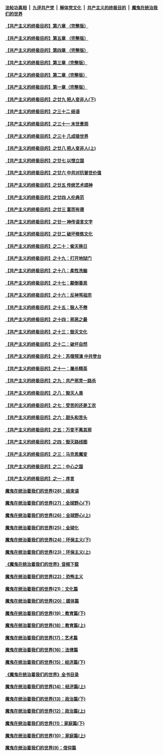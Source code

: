 ####  [法轮功真相](../../../../basic/blob/master/README.md?t=04220731) &nbsp;|&nbsp; [九评共产党](../../../../9ping.md/blob/master/README.md?t=04220731) &nbsp;|&nbsp; [解体党文化](../../../../jtdwh.md/blob/master/README.md?t=04220731)  &nbsp;|&nbsp; [共产主义的终极目的](../../../../gczydzjmd.md/blob/master/README.md?t=04220731) &nbsp;|&nbsp; [魔鬼在统治我们的世界](../../../../mgztzwmdsj.md/blob/master/README.md?t=04220731) 

#### [【共产主义的终极目的】第六章 （完整版）](../pages/nsc422/n11428913.md?t=04220731) 

#### [【共产主义的终极目的】第五章 （完整版）](../pages/nsc422/n11428912.md?t=04220731) 

#### [【共产主义的终极目的】第四章 （完整版）](../pages/nsc422/n11428907.md?t=04220731) 

#### [【共产主义的终极目的】第三章（完整版）](../pages/nsc422/n11428848.md?t=04220731) 

#### [【共产主义的终极目的】第二章（完整版）](../pages/nsc422/n11428831.md?t=04220731) 

#### [【共产主义的终极目的】第一章（完整版）](../pages/nsc422/n11417651.md?t=04220731) 

#### [【共产主义的终极目的】之廿九 把人变非人(下)](../pages/nsc422/n11344140.md?t=04220731) 

#### [【共产主义的终极目的】之三十二 结语](../pages/nsc422/n11360535.md?t=04220731) 

#### [【共产主义的终极目的】之三十一 末世景观](../pages/nsc422/n11351129.md?t=04220731) 

#### [【共产主义的终极目的】之三十 几成狼世界](../pages/nsc422/n11348280.md?t=04220731) 

#### [【共产主义的终极目的】之廿八 把人变非人(上)](../pages/nsc422/n11340492.md?t=04220731) 

#### [【共产主义的终极目的】之廿七 以恨立国](../pages/nsc422/n11336944.md?t=04220731) 

#### [【共产主义的终极目的】之廿六 中共对抗普世价值](../pages/nsc422/n11324785.md?t=04220731) 

#### [【共产主义的终极目的】之廿五 传统艺术颂神](../pages/nsc422/n11296396.md?t=04220731) 

#### [【共产主义的终极目的】之廿四 人伦典范](../pages/nsc422/n11296397.md?t=04220731) 

#### [【共产主义的终极目的】之廿三 富而有德](../pages/nsc422/n11283598.md?t=04220731) 

#### [【共产主义的终极目的】之廿一 神传语言文字](../pages/nsc422/n11263265.md?t=04220731) 

#### [【共产主义的终极目的】之廿二 破坏修炼文化](../pages/nsc422/n11245728.md?t=04220731) 

#### [【共产主义的终极目的】之二十：偷天换日](../pages/nsc422/n11238846.md?t=04220731) 

#### [【共产主义的终极目的】之十九：打开地狱门](../pages/nsc422/n11206376.md?t=04220731) 

#### [【共产主义的终极目的】之十八：柔性洗脑](../pages/nsc422/n11199994.md?t=04220731) 

#### [【共产主义的终极目的】之十七：颠倒善恶](../pages/nsc422/n11179782.md?t=04220731) 

#### [【共产主义的终极目的】之十六：反神骂祖宗](../pages/nsc422/n11166798.md?t=04220731) 

#### [【共产主义的终极目的】之十五：毁人不倦](../pages/nsc422/n11166792.md?t=04220731) 

#### [【共产主义的终极目的】之十四：邪恶之最](../pages/nsc422/n11150249.md?t=04220731) 

#### [【共产主义的终极目的】之十三：毁灭文化](../pages/nsc422/n11135227.md?t=04220731) 

#### [【共产主义的终极目的】之十二：破坏自然](../pages/nsc422/n11135214.md?t=04220731) 

#### [【共产主义的终极目的】之十：苏俄预演 中共登台](../pages/nsc422/n11118424.md?t=04220731) 

#### [【共产主义的终极目的】之十一：屠杀精英](../pages/nsc422/n11118442.md?t=04220731) 

#### [【共产主义的终极目的】之九：共产邪灵一路杀](../pages/nsc422/n11114139.md?t=04220731) 

#### [【共产主义的终极目的】之八：毁灭人类](../pages/nsc422/n11108503.md?t=04220731) 

#### [【共产主义的终极目的】之七：受苦的还是工农](../pages/nsc422/n11101809.md?t=04220731) 

#### [【共产主义的终极目的】之六：甜头和苦头](../pages/nsc422/n11096971.md?t=04220731) 

#### [【共产主义的终极目的】之五：万变不离其邪](../pages/nsc422/n11091285.md?t=04220731) 

#### [【共产主义的终极目的】之四：毁灭路线图](../pages/nsc422/n11086284.md?t=04220731) 

#### [【共产主义的终极目的】之三：马克思魔变](../pages/nsc422/n11061941.md?t=04220731) 

#### [【共产主义的终极目的】之二：中心之国](../pages/nsc422/n11047728.md?t=04220731) 

#### [【共产主义的终极目的】之一：序言](../pages/nsc422/n11086077.md?t=04220731) 

#### [魔鬼在统治着我们的世界(28)：结束语](../pages/nsc422/n10936246.md?t=04220731) 

#### [魔鬼在统治着我们的世界(27)：全球野心(下)](../pages/nsc422/n10928319.md?t=04220731) 

#### [魔鬼在统治着我们的世界(26)：全球野心(上)](../pages/nsc422/n10900318.md?t=04220731) 

#### [魔鬼在统治着我们的世界(25)：全球化](../pages/nsc422/n10788205.md?t=04220731) 

#### [魔鬼在统治着我们的世界(24)：环保主义(下)](../pages/nsc422/n10695307.md?t=04220731) 

#### [魔鬼在统治着我们的世界(23)：环保主义(上)](../pages/nsc422/n10688613.md?t=04220731) 

#### [《魔鬼在统治着我们的世界》音频下载](../pages/nsc422/n10635553.md?t=04220731) 

#### [魔鬼在统治着我们的世界(22)：恐怖主义](../pages/nsc422/n10614727.md?t=04220731) 

#### [魔鬼在统治着我们的世界(21)：文化篇](../pages/nsc422/n10597706.md?t=04220731) 

#### [魔鬼在统治着我们的世界(20)：媒体篇](../pages/nsc422/n10586579.md?t=04220731) 

#### [魔鬼在统治着我们的世界(19)：教育篇(下)](../pages/nsc422/n10564808.md?t=04220731) 

#### [魔鬼在统治着我们的世界(18)：教育篇(上)](../pages/nsc422/n10526970.md?t=04220731) 

#### [魔鬼在统治着我们的世界(17)：艺术篇](../pages/nsc422/n10499093.md?t=04220731) 

#### [魔鬼在统治着我们的世界(16)：法律篇](../pages/nsc422/n10485969.md?t=04220731) 

#### [魔鬼在统治着我们的世界(15)：经济篇(下)](../pages/nsc422/n10469975.md?t=04220731) 

#### [《魔鬼在统治着我们的世界》全书目录](../pages/nsc422/n10464261.md?t=04220731) 

#### [魔鬼在统治着我们的世界(14)：经济篇(上)](../pages/nsc422/n10457370.md?t=04220731) 

#### [魔鬼在统治着我们的世界(13)：政治篇(下)](../pages/nsc422/n10448270.md?t=04220731) 

#### [魔鬼在统治着我们的世界(12)：政治篇(上)](../pages/nsc422/n10444576.md?t=04220731) 

#### [魔鬼在统治着我们的世界(11)：家庭篇(下)](../pages/nsc422/n10440961.md?t=04220731) 

#### [魔鬼在统治着我们的世界(10)：家庭篇(上)](../pages/nsc422/n10435448.md?t=04220731) 

#### [魔鬼在统治着我们的世界(9)：信仰篇](../pages/nsc422/n10432159.md?t=04220731) 

